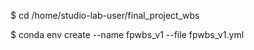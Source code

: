  
$ cd /home/studio-lab-user/final_project_wbs

$ conda env create --name fpwbs_v1 --file fpwbs_v1.yml

